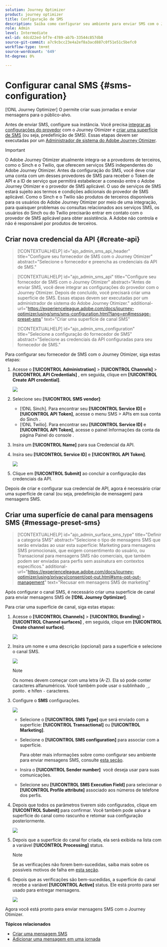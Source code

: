 ```yaml
---
solution: Journey Optimizer
product: journey optimizer
title: Configuração de SMS
description: Saiba como configurar seu ambiente para enviar SMS com o Journey Otimizer
role: Admin
level: Intermediate
exl-id: 4dcd22ed-bf7e-4789-ab7b-33544c857db8
source-git-commit: a7c9cbcc23e4a2ef8a3acd887c0f51e51c5befc0
workflow-type: tm+mt
source-wordcount: '649'
ht-degree: 0%

---
```


# Configurar canal SMS {#sms-configuration}

[!DNL Journey Optimizer] O permite criar suas jornadas e enviar mensagens para o público-alvo.

Antes de enviar SMS, configure sua instância. Você precisa [integrar as configurações do provedor](#create-api) com o Journey Otimizer e [criar uma superfície de SMS](#message-preset-sms) (ou seja, predefinição de SMS). Essas etapas devem ser executadas por um [Administrador de sistema do Adobe Journey Otimizer](../start/path/administrator.md).

>[!IMPORTANT]
>
>O Adobe Journey Otimizer atualmente integra-se a provedores de terceiros, como o Sinch e o Twilio, que oferecem serviços SMS independentes do Adobe Journey Otimizer.  Antes da configuração do SMS, você deve criar uma conta com um desses provedores de SMS para receber o Token de API e a ID de serviço que permitirá estabelecer a conexão entre o Adobe Journey Otimizer e o provedor de SMS aplicável. O uso de serviços de SMS estará sujeito aos termos e condições adicionais do provedor de SMS aplicável. Como o Sinch e o Twilio são produtos de terceiros disponíveis para os usuários do Adobe Journey Otimizer por meio de uma integração, para quaisquer problemas ou consultas relacionados aos serviços SMS, os usuários do Sinch ou do Twilio precisarão entrar em contato com o provedor de SMS aplicável para obter assistência. A Adobe não controla e não é responsável por produtos de terceiros.

## Criar nova credencial da API {#create-api}

>[!CONTEXTUALHELP]
>id="ajo_admin_sms_api_header"
>title="Configure seu fornecedor de SMS com o Journey Otimizer"
>abstract="Selecione o fornecedor e preencha as credenciais da API de SMS."

>[!CONTEXTUALHELP]
>id="ajo_admin_sms_api"
>title="Configure seu fornecedor de SMS com o Journey Otimizer"
>abstract="Antes de enviar SMS, você deve integrar as configurações do provedor com o Journey Otimizer. Depois de concluído, você precisará criar uma superfície de SMS. Essas etapas devem ser executadas por um administrador de sistema do Adobe Journey Otimizer."
>additional-url="https://experienceleague.adobe.com/docs/journey-optimizer/using/sms/sms-configuration.html?lang=en#message-preset-sms" text="Criar uma superfície de canal SMS"

>[!CONTEXTUALHELP]
>id="ajo_admin_sms_configuration"
>title="Selecione a configuração do fornecedor de SMS"
>abstract="Selecione as credenciais da API configuradas para seu fornecedor de SMS."

Para configurar seu fornecedor de SMS com o Journey Otimizer, siga estas etapas:

1. Acesse o **[!UICONTROL Administration]** > **[!UICONTROL Channels]** > **[!UICONTROL API Credentials]** , em seguida, clique em **[!UICONTROL Create API credential]**.

   ![](assets/sms_6.png)

1. Selecione seu **[!UICONTROL SMS vendor]**:

   * [!DNL Sinch]. Para encontrar seu **[!UICONTROL Service ID]** e **[!UICONTROL API Token]**, acesse o menu SMS > APIs em sua conta do Sinch .
   * [!DNL Twilio]. Para encontrar seu **[!UICONTROL Service ID]** e **[!UICONTROL API Token]**, acesse o painel Informações da conta da página Painel do console .

1. Insira um **[!UICONTROL Name]** para sua Credencial da API.

1. Insira seu **[!UICONTROL Service ID]** e **[!UICONTROL API Token]**.

   ![](assets/sms_7.png)

1. Clique em **[!UICONTROL Submit]** ao concluir a configuração das credenciais da API.

Depois de criar e configurar sua credencial de API, agora é necessário criar uma superfície de canal (ou seja, predefinição de mensagem) para mensagens SMS.

## Criar uma superfície de canal para mensagens SMS {#message-preset-sms}

>[!CONTEXTUALHELP]
>id="ajo_admin_surface_sms_type"
>title="Definir a categoria SMS"
>abstract="Selecione o tipo de mensagens SMS que serão enviadas ao usar esta superfície: Marketing para mensagens SMS promocionais, que exigem consentimento do usuário, ou Transacional para mensagens SMS não comerciais, que também podem ser enviadas para perfis sem assinatura em contextos específicos."
>additional-url="https://experienceleague.adobe.com/docs/journey-optimizer/using/privacy/consent/opt-out.html#sms-opt-out-management" text="Recusar em mensagens SMS de marketing"

Após configurar o canal SMS, é necessário criar uma superfície de canal para enviar mensagens SMS de **[!DNL Journey Optimizer]**.

Para criar uma superfície de canal, siga estas etapas:

1. Acesse o **[!UICONTROL Channels]** > **[!UICONTROL Branding]** > **[!UICONTROL Channel surfaces]** , em seguida, clique em **[!UICONTROL Create channel surface]**.

   ![](assets/preset-create.png)

1. Insira um nome e uma descrição (opcional) para a superfície e selecione o canal SMS.

   ![](assets/sms_preset.png)

   >[!NOTE]
   >
   > Os nomes devem começar com uma letra (A-Z). Ela só pode conter caracteres alfanuméricos. Você também pode usar o sublinhado `_`, ponto`.` e hífen `-` caracteres.

1. Configure o **SMS** configurações.

   ![](assets/preset-sms.png)

   * Selecione o **[!UICONTROL SMS Type]** que será enviado com a superfície: **[!UICONTROL Transactional]** ou **[!UICONTROL Marketing]**.

   * Selecione o **[!UICONTROL SMS configuration]** para associar com a superfície.

      Para obter mais informações sobre como configurar seu ambiente para enviar mensagens SMS, consulte [esta seção](#create-api).

   * Insira o **[!UICONTROL Sender number]** &#x200B; você deseja usar para suas comunicações.

   * Selecione seu **[!UICONTROL SMS Execution Field]** para selecionar o **[!UICONTROL Profile attribute]** associado aos números de telefone dos perfis.

1. Depois que todos os parâmetros tiverem sido configurados, clique em **[!UICONTROL Submit]** para confirmar. Você também pode salvar a superfície do canal como rascunho e retomar sua configuração posteriormente.

   ![](assets/sms_preset_2.png)

1. Depois que a superfície do canal for criada, ela será exibida na lista com a variável **[!UICONTROL Processing]** status.

   >[!NOTE]
   >
   >Se as verificações não forem bem-sucedidas, saiba mais sobre os possíveis motivos de falha em [esta seção](#monitor-channel-surfaces).

1. Depois que as verificações são bem-sucedidas, a superfície do canal recebe a variável **[!UICONTROL Active]** status. Ele está pronto para ser usado para entregar mensagens.

   ![](assets/preset-active.png)

Agora você está pronto para enviar mensagens SMS com o Journey Otimizer.

**Tópicos relacionados**

* [Criar uma mensagem SMS](create-sms.md)
* [Adicionar uma mensagem em uma jornada](../building-journeys/journeys-message.md)
